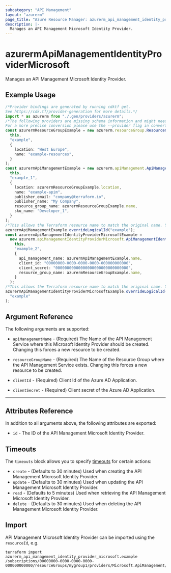 ```yaml
---
subcategory: "API Management"
layout: "azurerm"
page_title: "Azure Resource Manager: azurerm_api_management_identity_provider_microsoft"
description: |-
  Manages an API Management Microsoft Identity Provider.
---
```


# azurermApiManagementIdentityProviderMicrosoft

Manages an API Management Microsoft Identity Provider.

## Example Usage

```typescript
/*Provider bindings are generated by running cdktf get.
See https://cdk.tf/provider-generation for more details.*/
import * as azurerm from "./.gen/providers/azurerm";
/*The following providers are missing schema information and might need manual adjustments to synthesize correctly: azurerm.
For a more precise conversion please use the --provider flag in convert.*/
const azurermResourceGroupExample = new azurerm.resourceGroup.ResourceGroup(
  this,
  "example",
  {
    location: "West Europe",
    name: "example-resources",
  }
);
const azurermApiManagementExample = new azurerm.apiManagement.ApiManagement(
  this,
  "example_1",
  {
    location: azurermResourceGroupExample.location,
    name: "example-apim",
    publisher_email: "company@terraform.io",
    publisher_name: "My Company",
    resource_group_name: azurermResourceGroupExample.name,
    sku_name: "Developer_1",
  }
);
/*This allows the Terraform resource name to match the original name. You can remove the call if you don't need them to match.*/
azurermApiManagementExample.overrideLogicalId("example");
const azurermApiManagementIdentityProviderMicrosoftExample =
  new azurerm.apiManagementIdentityProviderMicrosoft.ApiManagementIdentityProviderMicrosoft(
    this,
    "example_2",
    {
      api_management_name: azurermApiManagementExample.name,
      client_id: "00000000-0000-0000-0000-000000000000",
      client_secret: "00000000000000000000000000000000",
      resource_group_name: azurermResourceGroupExample.name,
    }
  );
/*This allows the Terraform resource name to match the original name. You can remove the call if you don't need them to match.*/
azurermApiManagementIdentityProviderMicrosoftExample.overrideLogicalId(
  "example"
);

```

## Argument Reference

The following arguments are supported:

*   `apiManagementName` - (Required) The Name of the API Management Service where this Microsoft Identity Provider should be created. Changing this forces a new resource to be created.

*   `resourceGroupName` - (Required) The Name of the Resource Group where the API Management Service exists. Changing this forces a new resource to be created.

*   `clientId` - (Required) Client Id of the Azure AD Application.

*   `clientSecret` - (Required) Client secret of the Azure AD Application.

***

## Attributes Reference

In addition to all arguments above, the following attributes are exported:

* `id` - The ID of the API Management Microsoft Identity Provider.

## Timeouts

The `timeouts` block allows you to specify [timeouts](https://www.terraform.io/language/resources/syntax#operation-timeouts) for certain actions:

* `create` - (Defaults to 30 minutes) Used when creating the API Management Microsoft Identity Provider.
* `update` - (Defaults to 30 minutes) Used when updating the API Management Microsoft Identity Provider.
* `read` - (Defaults to 5 minutes) Used when retrieving the API Management Microsoft Identity Provider.
* `delete` - (Defaults to 30 minutes) Used when deleting the API Management Microsoft Identity Provider.

## Import

API Management Microsoft Identity Provider can be imported using the `resourceId`, e.g.

```console
terraform import azurerm_api_management_identity_provider_microsoft.example /subscriptions/00000000-0000-0000-0000-000000000000/resourceGroups/mygroup1/providers/Microsoft.ApiManagement/service/instance1/identityProviders/microsoft
```
